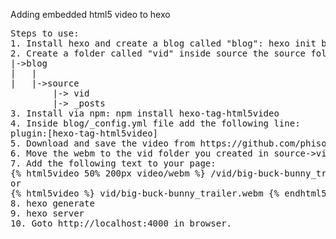 Adding embedded html5 video to hexo
<pre>
Steps to use:
1. Install hexo and create a blog called "blog": hexo init blog
2. Create a folder called "vid" inside source the source folder.
|->blog 
|   |
|   |->source
        |-> vid
        |-> _posts
3. Install via npm: npm install hexo-tag-html5video
4. Inside blog/_config.yml file add the following line:
plugin:[hexo-tag-html5video]
5. Download and save the video from https://github.com/phisonk/lab4/blob/master/big-buck-bunny_trailer.webm
6. Move the webm to the vid folder you created in source->vid
7. Add the following text to your page:
{% html5video 50% 200px video/webm %} /vid/big-buck-bunny_trailer.webm {% endhtml5video %}
or
{% html5video %} vid/big-buck-bunny_trailer.webm {% endhtml5video %}
8. hexo generate
9. hexo server
10. Goto http://localhost:4000 in browser.
<pre>
